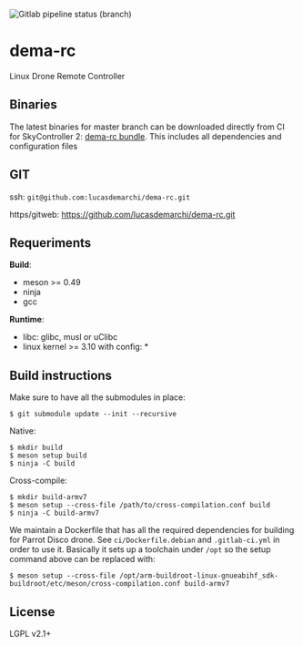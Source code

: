 ![Gitlab pipeline status (branch)](https://gitlab.com/lucas.de.marchi/dema-rc/badges/master/pipeline.svg)

dema-rc
=======

Linux Drone Remote Controller

Binaries
--------

The latest binaries for master branch can be downloaded directly from CI
for SkyController 2: [dema-rc bundle](https://gitlab.com/lucas.de.marchi/dema-rc/-/jobs/artifacts/master/raw/bundle.tar.gz?job=bundle-sc2).
This includes all dependencies and configuration files


GIT
---

ssh: `git@github.com:lucasdemarchi/dema-rc.git`

https/gitweb: https://github.com/lucasdemarchi/dema-rc.git


Requeriments
------------

**Build**:

- meson >= 0.49
- ninja
- gcc

**Runtime**:

- libc: glibc, musl or uClibc
- linux kernel >= 3.10 with config:
  *

Build instructions
------------------

Make sure to have all the submodules in place:

```console
$ git submodule update --init --recursive
```

Native:

```console
$ mkdir build
$ meson setup build
$ ninja -C build
```

Cross-compile:

```console
$ mkdir build-armv7
$ meson setup --cross-file /path/to/cross-compilation.conf build
$ ninja -C build-armv7
```

We maintain a Dockerfile that has all the required dependencies for building
for Parrot Disco drone. See `ci/Dockerfile.debian` and `.gitlab-ci.yml` in
order to use it. Basically it sets up a toolchain under `/opt` so the setup
command above can be replaced with:

```console
$ meson setup --cross-file /opt/arm-buildroot-linux-gnueabihf_sdk-buildroot/etc/meson/cross-compilation.conf build-armv7
```

License
-------

LGPL v2.1+
